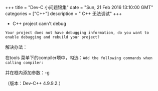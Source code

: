 +++ 
title = "Dev-C 小问题锦集" 
date = "Sun, 21 Feb 2016 13:10:00 GMT" 
categories = ["C++"] 
description = " C++ 无法调试" 
+++ 


- C++ project cann't debug

```
Your project does not have debugging information, do you want to enable debugging and rebuild your project?

```

解决办法：

在tools 菜单下的compiler项中，勾选：`Add the following commands when calling compiler: `
<p>并在框内添加参数：-g</p>
<p>（版本：Dev-C++ 4.9.9.2.）</p>




